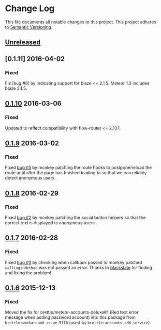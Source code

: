 # Change Log
This file documents all notable changes to this project. 
This project adheres to [Semantic Versioning](http://semver.org/).

## [Unreleased]

## [0.1.11] 2016-04-02

### Fixed

Fix [bug #6] by indicating support for blaze <= 2.1.5. Meteor 1.3 includes blaze
2.1.5.

## [0.1.10] 2016-03-06

### Fixed

Updated to reflect compatibility with flow-router <= 2.10.1.

## [0.1.9] 2016-03-02

### Fixed

Fixed [bug #5](https://github.com/brettle/meteor-accounts-patch-ui/issues/5) by
monkey patching the route hooks to postpone/reload the route until after the
page has finished loading to so that we can reliably detect anonymous users.

## [0.1.8] 2016-02-29

### Fixed

Fixed [bug #2](https://github.com/brettle/meteor-accounts-patch-ui/issues/2) by
monkey patching the social button helpers so that the correct text is displayed
to anonymous users.

## [0.1.7] 2016-02-28

### Fixed

Fixed [bug #3](https://github.com/brettle/meteor-accounts-patch-ui/issues/3) by checking when callback passed to monkey patched
`callLoginMethod` was not passed an error. Thanks to [blackslate](https://github.com/blackslate) for finding
and fixing the problem!

## [0.1.6] 2015-12-13

### Fixed

Moved the fix for brettle/meteor-accounts-deluxe#1 (Red text error message when
adding password account) into this package from `brettle:workaround-issue-5110`
(used by `brettle:accounts-add-service`).

[Unreleased]: https://github.com/brettle/meteor-accounts-patch-ui/compare/v0.1.10...HEAD
[0.1.10]: https://github.com/brettle/meteor-accounts-patch-ui/compare/v0.1.9...v0.1.10
[0.1.9]: https://github.com/brettle/meteor-accounts-patch-ui/compare/v0.1.8...v0.1.9
[0.1.8]: https://github.com/brettle/meteor-accounts-patch-ui/compare/v0.1.7...v0.1.8
[0.1.7]: https://github.com/brettle/meteor-accounts-patch-ui/compare/v0.1.6...v0.1.7
[0.1.6]: https://github.com/brettle/meteor-accounts-patch-ui/compare/v0.1.5...v0.1.6
